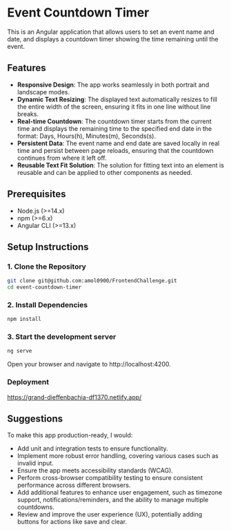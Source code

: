 # Event Countdown Timer

This is an Angular application that allows users to set an event name and date, and displays a countdown timer showing the time remaining until the event.

## Features

- **Responsive Design**: The app works seamlessly in both portrait and landscape modes.
- **Dynamic Text Resizing**: The displayed text automatically resizes to fill the entire width of the screen, ensuring it fits in one line without line breaks.
- **Real-time Countdown**: The countdown timer starts from the current time and displays the remaining time to the specified end date in the format: Days, Hours(h), Minutes(m), Seconds(s).
- **Persistent Data**: The event name and end date are saved locally in real time and persist between page reloads, ensuring that the countdown continues from where it left off.
- **Reusable Text Fit Solution**: The solution for fitting text into an element is reusable and can be applied to other components as needed.

## Prerequisites

- Node.js (>=14.x)
- npm (>=6.x)
- Angular CLI (>=13.x)

## Setup Instructions

### 1. Clone the Repository

```sh
git clone git@github.com:amol0900/FrontendChallenge.git
cd event-countdown-timer
```

### 2. Install Dependencies
```sh
npm install
```

### 3. Start the development server
```sh
ng serve
```
Open your browser and navigate to http://localhost:4200.

### Deployment
https://grand-dieffenbachia-df1370.netlify.app/

## Suggestions
To make this app production-ready, I would:

- Add unit and integration tests to ensure functionality.
- Implement more robust error handling, covering various cases such as invalid input.
- Ensure the app meets accessibility standards (WCAG).
- Perform cross-browser compatibility testing to ensure consistent performance across different browsers.
- Add additional features to enhance user engagement, such as timezone support, notifications/reminders, and the ability to manage multiple countdowns.
- Review and improve the user experience (UX), potentially adding buttons for actions like save and clear.

